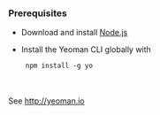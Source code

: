 ### Prerequisites

* Download and install [Node.js](http://nodejs.org/)
* Install the Yeoman CLI globally with

       npm install -g yo

<br><br>
See <http://yeoman.io>
